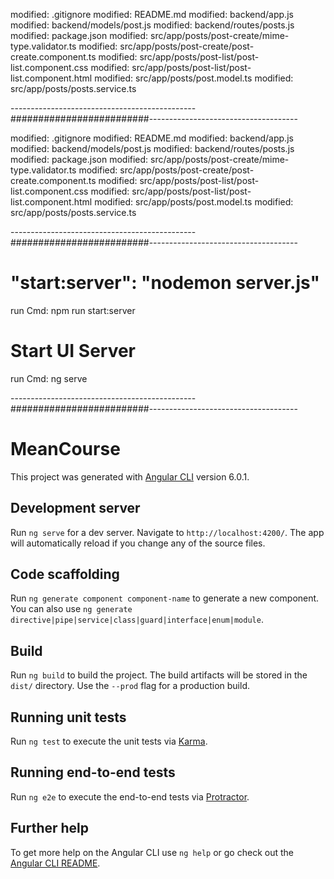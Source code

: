 modified:   .gitignore
modified:   README.md
modified:   backend/app.js
modified:   backend/models/post.js
modified:   backend/routes/posts.js
modified:   package.json
modified:   src/app/posts/post-create/mime-type.validator.ts
modified:   src/app/posts/post-create/post-create.component.ts
modified:   src/app/posts/post-list/post-list.component.css
modified:   src/app/posts/post-list/post-list.component.html
modified:   src/app/posts/post.model.ts
modified:   src/app/posts/posts.service.ts

----------------------------------------------#########################-------------------------------------

modified:   .gitignore
modified:   README.md
modified:   backend/app.js
modified:   backend/models/post.js
modified:   backend/routes/posts.js
modified:   package.json
modified:   src/app/posts/post-create/mime-type.validator.ts
modified:   src/app/posts/post-create/post-create.component.ts
modified:   src/app/posts/post-list/post-list.component.css
modified:   src/app/posts/post-list/post-list.component.html
modified:   src/app/posts/post.model.ts
modified:   src/app/posts/posts.service.ts

----------------------------------------------#########################-------------------------------------

# "start:server": "nodemon server.js"
run Cmd: npm run start:server

# Start UI Server
run Cmd: ng serve

----------------------------------------------#########################-------------------------------------



# MeanCourse

This project was generated with [Angular CLI](https://github.com/angular/angular-cli) version 6.0.1.

## Development server

Run `ng serve` for a dev server. Navigate to `http://localhost:4200/`. The app will automatically reload if you change any of the source files.

## Code scaffolding

Run `ng generate component component-name` to generate a new component. You can also use `ng generate directive|pipe|service|class|guard|interface|enum|module`.

## Build

Run `ng build` to build the project. The build artifacts will be stored in the `dist/` directory. Use the `--prod` flag for a production build.

## Running unit tests

Run `ng test` to execute the unit tests via [Karma](https://karma-runner.github.io).

## Running end-to-end tests

Run `ng e2e` to execute the end-to-end tests via [Protractor](http://www.protractortest.org/).

## Further help

To get more help on the Angular CLI use `ng help` or go check out the [Angular CLI README](https://github.com/angular/angular-cli/blob/master/README.md).
